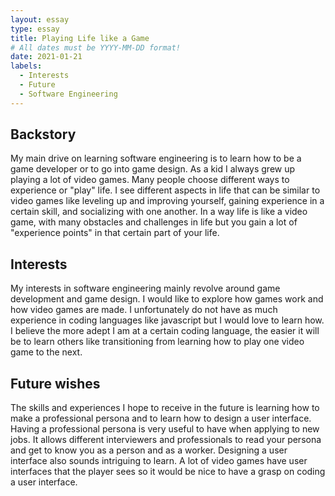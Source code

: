 ```yaml
---
layout: essay
type: essay
title: Playing Life like a Game
# All dates must be YYYY-MM-DD format!
date: 2021-01-21
labels:
  - Interests
  - Future
  - Software Engineering
---
```


## Backstory

My main drive on learning software engineering is to learn how to be a game developer or to go into game design. As a kid I always grew up playing a lot of video games. Many people choose different ways to experience or "play" life. I see different aspects in life that can be similar to video games like leveling up and improving yourself, gaining experience in a certain skill, and socializing with one another. In a way life is like a video game, with many obstacles and challenges in life but you gain a lot of "experience points" in that certain part of your life. 

## Interests

My interests in software engineering mainly revolve around game development and game design. I would like to explore how games work and how video games are made. I unfortunately do not have as much experience in coding languages like javascript but I would love to learn how. I believe the more adept I am at a certain coding language, the easier it will be to learn others like transitioning from learning how to play one video game to the next.

## Future wishes

The skills and experiences I hope to receive in the future is learning how to make a professional persona and to learn how to design a user interface. Having a professional persona is very useful to have when applying to new jobs. It allows different interviewers and professionals to read your persona and get to know you as a person and as a worker. Designing a user interface also sounds intriguing to learn. A lot of video games have user interfaces that the player sees so it would be nice to have a grasp on coding a user interface.

